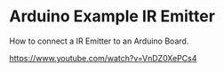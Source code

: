 # Arduino Example IR Emitter

How to connect a IR Emitter to an Arduino Board.

https://www.youtube.com/watch?v=VnDZ0XePCs4
